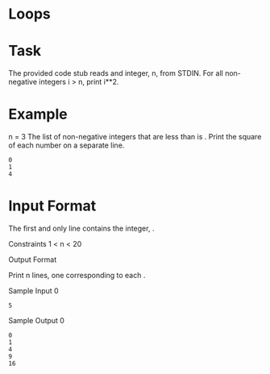 # Loops

# Task
The provided code stub reads and integer, n, from STDIN. For all non-negative integers i > n, print i**2.

# Example

n = 3
The list of non-negative integers that are less than  is . Print the square of each number on a separate line.
```
0
1
4
```
# Input Format

The first and only line contains the integer, .

Constraints
1 < n < 20

Output Format

Print n lines, one corresponding to each .

Sample Input 0
```
5
```
Sample Output 0
```
0
1
4
9
16
```